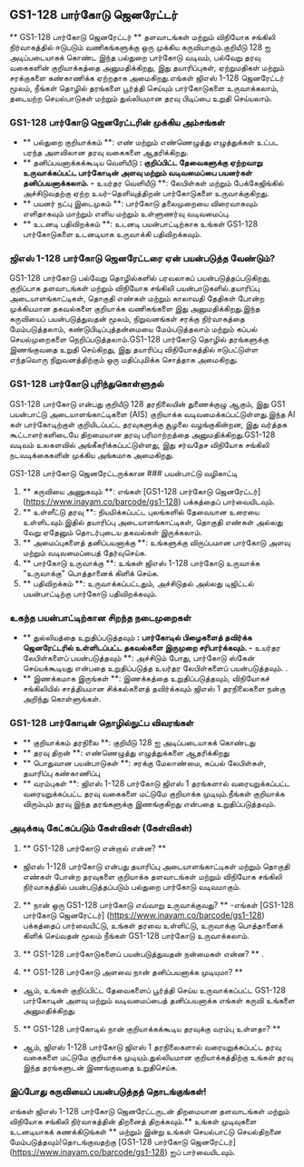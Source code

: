## GS1-128 பார்கோடு ஜெனரேட்டர்

** GS1-128 பார்கோடு ஜெனரேட்டர் ** தளவாடங்கள் மற்றும் விநியோக சங்கிலி நிர்வாகத்தில் ஈடுபடும் வணிகங்களுக்கு ஒரு முக்கிய கருவியாகும்.குறியீடு 128 ஐ அடிப்படையாகக் கொண்ட இந்த பல்துறை பார்கோடு வடிவம், பல்வேறு தரவு வகைகளின் குறியாக்கத்தை அனுமதிக்கிறது, இது தயாரிப்புகள், ஏற்றுமதிகள் மற்றும் சரக்குகளை கண்காணிக்க ஏற்றதாக அமைகிறது.எங்கள் ஜிஎஸ் 1-128 ஜெனரேட்டர் மூலம், நீங்கள் தொழில் தரங்களை பூர்த்தி செய்யும் பார்கோடுகளை உருவாக்கலாம், தடையற்ற செயல்பாடுகள் மற்றும் துல்லியமான தரவு பிடிப்பை உறுதி செய்யலாம்.

### GS1-128 பார்கோடு ஜெனரேட்டரின் முக்கிய அம்சங்கள்
- ** பல்துறை குறியாக்கம் **: எண் மற்றும் எண்ணெழுத்து எழுத்துக்கள் உட்பட பரந்த அளவிலான தரவு வகைகளை ஆதரிக்கிறது.
- ** தனிப்பயனாக்கக்கூடிய வெளியீடு **: குறிப்பிட்ட தேவைகளுக்கு ஏற்றவாறு உருவாக்கப்பட்ட பார்கோடின் அளவு மற்றும் வடிவமைப்பை பயனர்கள் தனிப்பயனாக்கலாம்.
-** உயர்தர வெளியீடு **: லேபிள்கள் மற்றும் பேக்கேஜிங்கில் அச்சிடுவதற்கு ஏற்ற உயர்-தெளிவுத்திறன் பார்கோடுகளை உருவாக்குகிறது.
- ** பயனர் நட்பு இடைமுகம் **: பார்கோடு தலைமுறையை விரைவாகவும் எளிதாகவும் மாற்றும் எளிய மற்றும் உள்ளுணர்வு வடிவமைப்பு.
- ** உடனடி பதிவிறக்கம் **: உடனடி பயன்பாட்டிற்காக உங்கள் GS1-128 பார்கோடுகளை உடனடியாக உருவாக்கி பதிவிறக்கவும்.

### ஜிஎஸ் 1-128 பார்கோடு ஜெனரேட்டரை ஏன் பயன்படுத்த வேண்டும்?
GS1-128 பார்கோடு பல்வேறு தொழில்களில் பரவலாகப் பயன்படுத்தப்படுகிறது, குறிப்பாக தளவாடங்கள் மற்றும் விநியோக சங்கிலி பயன்பாடுகளில்.தயாரிப்பு அடையாளங்காட்டிகள், தொகுதி எண்கள் மற்றும் காலாவதி தேதிகள் போன்ற முக்கியமான தகவல்களை குறியாக்க வணிகங்களை இது அனுமதிக்கிறது.இந்த கருவியைப் பயன்படுத்துவதன் மூலம், நிறுவனங்கள் சரக்கு நிர்வாகத்தை மேம்படுத்தலாம், கண்டுபிடிப்புத்தன்மையை மேம்படுத்தலாம் மற்றும் கப்பல் செயல்முறைகளை நெறிப்படுத்தலாம்.GS1-128 பார்கோடு தொழில் தரங்களுக்கு இணங்குவதை உறுதி செய்கிறது, இது தயாரிப்பு விநியோகத்தில் ஈடுபட்டுள்ள எந்தவொரு நிறுவனத்திற்கும் ஒரு மதிப்புமிக்க சொத்தாக அமைகிறது.

### GS1-128 பார்கோடு புரிந்துகொள்ளுதல்
GS1-128 பார்கோடு என்பது குறியீடு 128 தரநிலையின் துணைக்குழு ஆகும், இது GS1 பயன்பாட்டு அடையாளங்காட்டிகளை (AIS) குறியாக்க வடிவமைக்கப்பட்டுள்ளது.இந்த AI கள் பார்கோடிற்குள் குறியிடப்பட்ட தரவுகளுக்கு சூழலை வழங்குகின்றன, இது வர்த்தக கூட்டாளர்களிடையே திறமையான தரவு பரிமாற்றத்தை அனுமதிக்கிறது.GS1-128 வடிவம் உலகளவில் அங்கீகரிக்கப்பட்டுள்ளது, இது சர்வதேச விநியோக சங்கிலி நடவடிக்கைகளின் முக்கிய அங்கமாக அமைகிறது.

GS1-128 பார்கோடு ஜெனரேட்டருக்கான ### பயன்பாட்டு வழிகாட்டி
1. ** கருவியை அணுகவும் **: எங்கள் [GS1-128 பார்கோடு ஜெனரேட்டர்] (https://www.inayam.co/barcode/gs1-128) பக்கத்தைப் பார்வையிடவும்.
2. ** உள்ளீட்டு தரவு **: நியமிக்கப்பட்ட புலங்களில் தேவையான உரையை உள்ளிடவும்.இதில் தயாரிப்பு அடையாளங்காட்டிகள், தொகுதி எண்கள் அல்லது வேறு ஏதேனும் தொடர்புடைய தகவல்கள் இருக்கலாம்.
3. ** அமைப்புகளைத் தனிப்பயனாக்கு **: உங்களுக்கு விருப்பமான பார்கோடு அளவு மற்றும் வடிவமைப்பைத் தேர்வுசெய்க.
4. ** பார்கோடு உருவாக்கு **: உங்கள் ஜிஎஸ் 1-128 பார்கோடு உருவாக்க "உருவாக்கு" பொத்தானைக் கிளிக் செய்க.
5. ** பதிவிறக்கம் **: உருவாக்கப்பட்டதும், அச்சிடுதல் அல்லது டிஜிட்டல் பயன்பாட்டிற்கு பார்கோடு பதிவிறக்கவும்.

### உகந்த பயன்பாட்டிற்கான சிறந்த நடைமுறைகள்
- ** துல்லியத்தை உறுதிப்படுத்தவும் **: பார்கோடில் பிழைகளைத் தவிர்க்க ஜெனரேட்டரில் உள்ளிடப்பட்ட தகவல்களை இருமுறை சரிபார்க்கவும்.
-** உயர்தர லேபிள்களைப் பயன்படுத்தவும் **: அச்சிடும் போது, ​​பார்கோடு ஸ்கேன் செய்யக்கூடியது என்பதை உறுதிப்படுத்த உயர்தர லேபிள்களைப் பயன்படுத்தவும்.
.
- ** இணக்கமாக இருங்கள் **: இணக்கத்தை உறுதிப்படுத்தவும், விநியோகச் சங்கிலியில் சாத்தியமான சிக்கல்களைத் தவிர்க்கவும் ஜிஎஸ் 1 தரநிலைகளை நன்கு அறிந்து கொள்ளுங்கள்.

### GS1-128 பார்கோடின் தொழில்நுட்ப விவரங்கள்
- ** குறியாக்கம் தரநிலை **: குறியீடு 128 ஐ அடிப்படையாகக் கொண்டது
- ** தரவு திறன் **: எண்ணெழுத்து எழுத்துக்களை ஆதரிக்கிறது
- ** பொதுவான பயன்பாடுகள் **: சரக்கு மேலாண்மை, கப்பல் லேபிள்கள், தயாரிப்பு கண்காணிப்பு
- ** வரம்புகள் **: ஜிஎஸ் 1-128 பார்கோடு ஜிஎஸ் 1 தரங்களால் வரையறுக்கப்பட்ட வரையறுக்கப்பட்ட தரவு வகைகளை மட்டுமே குறியாக்க முடியும்.நீங்கள் குறியாக்க விரும்பும் தரவு இந்த தரங்களுக்கு இணங்குகிறது என்பதை உறுதிப்படுத்தவும்.

### அடிக்கடி கேட்கப்படும் கேள்விகள் (கேள்விகள்)

1. ** GS1-128 பார்கோடு என்றால் என்ன? **
- ஜிஎஸ் 1-128 பார்கோடு என்பது தயாரிப்பு அடையாளங்காட்டிகள் மற்றும் தொகுதி எண்கள் போன்ற தரவுகளை குறியாக்க தளவாடங்கள் மற்றும் விநியோக சங்கிலி நிர்வாகத்தில் பயன்படுத்தப்படும் பல்துறை பார்கோடு வடிவமாகும்.

2. ** நான் ஒரு GS1-128 பார்கோடு எவ்வாறு உருவாக்குவது? **
-எங்கள் [GS1-128 பார்கோடு ஜெனரேட்டர்] (https://www.inayam.co/barcode/gs1-128) பக்கத்தைப் பார்வையிட்டு, உங்கள் தரவை உள்ளிட்டு, உருவாக்கு பொத்தானைக் கிளிக் செய்வதன் மூலம் நீங்கள் GS1-128 பார்கோடு உருவாக்கலாம்.

3. ** GS1-128 பார்கோடுகளைப் பயன்படுத்துவதன் நன்மைகள் என்ன? **
.

4. ** GS1-128 பார்கோடு அளவை நான் தனிப்பயனாக்க முடியுமா? **
- ஆம், உங்கள் குறிப்பிட்ட தேவைகளைப் பூர்த்தி செய்ய உருவாக்கப்பட்ட GS1-128 பார்கோடின் அளவு மற்றும் வடிவமைப்பைத் தனிப்பயனாக்க எங்கள் கருவி உங்களை அனுமதிக்கிறது.

5. ** GS1-128 பார்கோடில் நான் குறியாக்கக்கூடிய தரவுக்கு வரம்பு உள்ளதா? **
- ஆம், ஜிஎஸ் 1-128 பார்கோடு ஜிஎஸ் 1 தரநிலைகளால் வரையறுக்கப்பட்ட தரவு வகைகளை மட்டுமே குறியாக்க முடியும்.துல்லியமான குறியாக்கத்திற்கு உங்கள் தரவு இந்த தரங்களுடன் இணங்குவதை உறுதிசெய்க.

### இப்போது கருவியைப் பயன்படுத்தத் தொடங்குங்கள்!
எங்கள் ஜிஎஸ் 1-128 பார்கோடு ஜெனரேட்டருடன் திறமையான தளவாடங்கள் மற்றும் விநியோக சங்கிலி நிர்வாகத்தின் திறனைத் திறக்கவும்.** உங்கள் முடிவுகளை உடனடியாகக் கணக்கிடுங்கள் ** மற்றும் இன்று உங்கள் செயல்பாட்டு செயல்திறனை மேம்படுத்தவும்!தொடங்குவதற்கு [GS1-128 பார்கோடு ஜெனரேட்டர்] (https://www.inayam.co/barcode/gs1-128) ஐப் பார்வையிடவும்.
